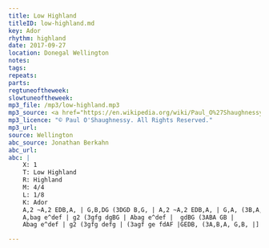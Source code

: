 ```yaml
---
title: Low Highland
titleID: low-highland.md
key: Ador
rhythm: highland
date: 2017-09-27
location: Donegal Wellington
notes:
tags:
repeats: 
parts: 
regtuneoftheweek:
slowtuneoftheweek:
mp3_file: /mp3/low-highland.mp3
mp3_source: <a href="https://en.wikipedia.org/wiki/Paul_O%27Shaughnessy_(musician)">Paul O'Shaughnessy @ Ceol na Coille 2017</a>
mp3_licence: "© Paul O'Shaughnessy. All Rights Reserved."
mp3_url:
source: Wellington
abc_source: Jonathan Berkahn
abc_url:
abc: |
    X: 1
    T: Low Highland
    R: Highland
    M: 4/4
    L: 1/8
    K: Ador
    A,2 ~A,2 EDB,A, | G,B,DG (3DGD B,G, | A,2 ~A,2 EDB,A, | G,A, (3B,A,G, A,B,G,B,:|
    A,bag e^def | g2 (3gfg dgBG | Abag e^def |  gdBG (3ABA GB |
    Abag e^def | g2 (3gfg defg | (3agf ge fdAF |GEDB, (3A,B,A, G,B, |]

---
```

